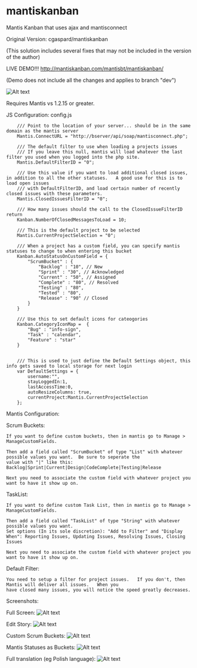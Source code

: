 mantiskanban
============

Mantis Kanban that uses ajax and mantisconnect

Original Version: cgaspard/mantiskanban

(This solution includes several fixes that may not be included in the version of the author)

LIVE DEMO!!! http://mantiskanban.com/mantisbt/mantiskanban/

(Demo does not include all the changes and applies to branch "dev")

![Alt text](https://raw.github.com/cgaspard/mantiskanban/master/images/mantis_logo.png "Logo")

Requires Mantis vs 1.2.15 or greater.

JS Configuration: config.js

        /// Point to the location of your server... should be in the same domain as the mantis server
        Mantis.ConnectURL = "http://bserver/api/soap/mantisconnect.php";

        /// The default filter to use when loading a projects issues
        /// If you leave this null, mantis will load whatever the last filter you used when you logged into the php site.
        Mantis.DefaultFilterID = "0";

        /// Use this value if you want to load additional closed issues, in addition to all the other statuses.   A good use for this is to load open issues 
        /// with DefaultFilterID, and load certain number of recently closed issues with these parameters.
        Mantis.ClosedIssuesFilterID = "0";

        /// How many issues should the call to the ClosedIssueFilterID return
        Kanban.NumberOfClosedMessagesToLoad = 10;

        /// This is the default project to be selected
        Mantis.CurrentProjectSelection = "0";

        /// When a project has a custom field, you can specify mantis statuses to change to when entering this bucket
        Kanban.AutoStatusOnCustomField = {
            "ScrumBucket" : {
                "Backlog" : "10", // New
                "Sprint" : "30", // Acknowledged
                "Current" : "50", // Assigned
                "Complete" : "80", // Resolved
                "Testing" : "80",
                "Tested" : "80",
                "Release" : "90" // Closed
            }
        }

        /// Use this to set default icons for cateogories
        Kanban.CategoryIconMap =  {
            "Bug" : "info-sign",
            "Task" : "calendar",
            "Feature" : "star"
        }


        /// This is used to just define the Default Settings object, this info gets saved to local storage for next login
        var DefaultSettings = {
            username:"",
            stayLoggedIn:1,
            lastAccessTime:0,
            autoResizeColumns: true,
            currentProject:Mantis.CurrentProjectSelection
        };


Mantis Configuration:

  Scrum Buckets:
  
    If you want to define custom buckets, then in mantis go to Manage > ManageCustomFields.
  
    Then add a field called "ScrumBucket" of type "List" with whatever possible values you want.  Be sure to seperate the
    value with "|" like this: Backlog|Sprint|Current|Design|CodeComplete|Testing|Release
    
    Next you need to associate the custom field with whatever project you want to have it show up on.

  TaskList:
	
	If you want to define custom Task List, then in mantis go to Manage > ManageCustomFields.
	
	Then add a field called "TaskList" of type "String" with whatever possible values you want.
	Set options (In its sole discretion): "Add to Filter" and "Display When": Reporting Issues, Updating Issues, Resolving Issues, Closing Issues
	
	Next you need to associate the custom field with whatever project you want to have it show up on.

  Default Filter:

    You need to setup a filter for project issues.   If you don't, then Mantis will deliver all issues.   When you
    have closed many issues, you will notice the speed greatly decreases.

  Screenshots:

Full Screen:
![Alt text](https://raw.github.com/cgaspard/mantiskanban/master/screenshots/screen1.png "Optional title")

Edit Story:
![Alt text](https://raw.github.com/cgaspard/mantiskanban/master/screenshots/screen2.png "Optional title")

Custom Scrum Buckets:
![Alt text](https://raw.github.com/cgaspard/mantiskanban/master/screenshots/screen3.png "Optional title")

Mantis Statuses as Buckets:
![Alt text](https://raw.github.com/cgaspard/mantiskanban/master/screenshots/screen4.png "Optional title")

Full translation (eg Polish language):
![Alt text](https://raw.github.com/alorenc/mantiskanban/dev/screenshots/screen5.png "Optional title")
